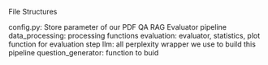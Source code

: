 
File Structures

config.py: Store parameter of our PDF QA RAG Evaluator pipeline
data_processing: processing functions
evaluation: evaluator, statistics, plot function for evaluation step
llm: all perplexity wrapper we use to build this pipeline
question_generator: function to buid 